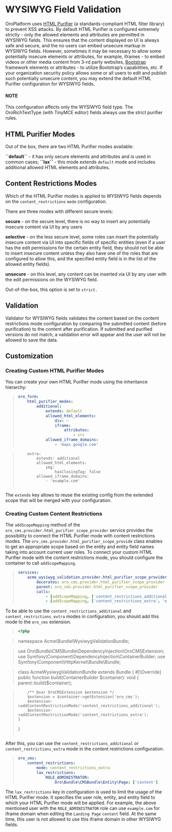 <a id="wysiwyg-field-validation"></a>

# WYSIWYG Field Validation

OroPlatform uses <a href="http://htmlpurifier.org/docs" target="_blank">HTML Purifier</a> (a standards-compliant HTML filter library) to prevent XSS attacks.
By default HTML Purifier is configured extremely strictly - only the allowed elements and attributes are permitted in WYSIWYG fields. This ensures that the content displayed on UI is always safe and secure, and the no users can embed unsecure markup in WYSIWYG fields.
However, sometimes it may be necessary to allow some potentially insecure elements or attributes, for example, iframes - to embed videos or other media content from 3-rd party websites, <a href="http://getbootstrap.com/" target="_blank">Bootstrap</a> framework elements or attributes - to utilize Bootstrap’s capabilities, etc. If your organization security policy allows some or all users to edit and publish such potentially unsecure content, you may extend the default HTML Purifier configuration for WYSIWYG fields.

#### NOTE
This configuration affects only the WYSIWYG field type. The OroRichTextType (with TinyMCE editor) fields always use the strict purifier rules.

## HTML Purifier Modes

Out of the box, there are two HTML Purifier modes available:

**\`\`default\`\`** - it has only secure elements and attributes and is used in common cases;
**\`\`lax\`\`** - this mode extends `default` mode and includes additional allowed HTML elements and attributes.

## Content Restrictions Modes

Which of the HTML Purifier modes is applied to WYSIWYG fields depends on the `content_restrictions` `mode` configuration.

There are three modes with different secure levels:

**secure** - on the secure level, there is no way to insert any potentially insecure content via UI by any users

**selective** - on the less secure level, some roles can insert the potentially insecure content via UI into specific fields of specific entities (even if a user has the edit permissions for the certain entity field, they should not be able to insert insecure content unless they also have one of the roles that are configured to allow this, and the specified entity field is in the list of the allowed entity fields).

**unsecure** - on this level, any content can be inserted via UI by any user with the edit permissions on the WYSIWYG field.

Out-of-the-box, this option is set to `strict.`

## Validation

Validator for WYSIWYG fields validates the content based on the content restrictions mode configuration by comparing the submitted content (before purification) to the content after purification. If submitted and purified versions do not match, a validation error will appear and the user will not be allowed to save the data.

<a id="wysiwyg-field-customization"></a>

## Customization

### Creating Custom HTML Purifier Modes

You can create your own HTML Purifier mode using the inheritance hierarchy:

> ```yaml
> oro_form:
>     html_purifier_modes:
>         additional:
>             extends: default
>             allowed_html_elements:
>                 div: ~
>                 iframe:
>                     attributes:
>                         - src
>             allowed_iframe_domains:
>                 - 'maps.google.com'

>         extra:
>             extends: additional
>             allowed_html_elements:
>                 img:
>                     hasClosingTag: false
>             allowed_iframe_domains:
>                 - 'example.com'
> ```

The `extends` key allows to reuse the existing config from the extended scope that will be merged with your configuration.

### Creating Custom Content Restrictions

The `addScopeMapping` method of the `oro_cms.provider.html_purifier_scope_provider` service provides the possibility to connect the HTML Purifier mode with content restrictions modes.
The `oro_cms.provider.html_purifier_scope_provide` class enables to get an appropriate scope based on the entity and entity field names taking into account current user roles.
To connect your custom HTML Purifier mode with the content restrictions mode, you should configure the container to call `addScopeMapping`.

> ```yaml
> services:
>     acme_wysiwyg_validation.provider.html_purifier_scope_provider:
>         decorates: oro_cms.provider.html_purifier_scope_provider
>         parent: oro_cms.provider.html_purifier_scope_provider
>         calls:
>             - [addScopeMapping, ['content_restrictions_additional', 'additional']]
>             - [addScopeMapping, ['content_restrictions_extra', 'extra']]
> ```

To be able to use the `content_restrictions_additional` and `content_restrictions_extra` modes in configuration, you should add this mode to the `oro_cms` extension.

> ```php
> <?php

> namespace Acme\Bundle\WysiwygValidationBundle;

> use Oro\Bundle\CMSBundle\DependencyInjection\OroCMSExtension;
> use Symfony\Component\DependencyInjection\ContainerBuilder;
> use Symfony\Component\HttpKernel\Bundle\Bundle;

> class AcmeWysiwygValidationBundle extends Bundle
> {
>     #[\Override]
>     public function build(ContainerBuilder $container): void
>     {
>         parent::build($container);

>         /** @var OroCMSExtension $extension */
>         $extension = $container->getExtension('oro_cms');
>         $extension->addContentRestrictionMode('content_restrictions_additional');
>         $extension->addContentRestrictionMode('content_restrictions_extra');
>     }
> }
> ```

After this, you can use the `content_restrictions_additional` or  `content_restrictions_extra` mode in the content restrictions configuration.

> ```yaml
> oro_cms:
>     content_restrictions:
>         mode: content_restrictions_extra
>         lax_restrictions:
>             ROLE_ADMINISTRATOR:
>                 Oro\Bundle\CMSBundle\Entity\Page: ['content']
> ```

The `lax_restrictions` key in configuration is used to limit the usage of the HTML Purifier mode. It specifies the user role, entity, and entity field to which your HTML Purifier mode will be applied.
For example, the above mentioned user with the `ROLE_ADMINISTRATOR` role can use `example.com` for iframe domain when editing the `Landing Page` `content` field. At the same time, this user is not allowed to use this iframe domain in other WYSIWYG fields.

<!-- Frontend -->
